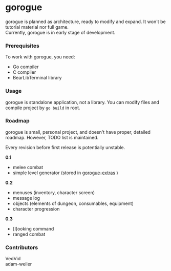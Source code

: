 # gorogue

gorogue is planned as architecture, ready to modify and expand. It won't be tutorial material nor full game.  
Currently, gorogue is in early stage of development.

### Prerequisites

To work with gorogue, you need:  
 - Go compiler  
 - C compiler  
 - BearLibTerminal library  

### Usage

gorogue is standalone application, not a library. You can modify files and compile project by `go build` in root.

### Roadmap

gorogue is small, personal project, and doesn't have proper, detailed roadmap. However, TODO list is maintained.

Every revision before first release is potentially unstable.

**0.1**  
- melee combat  
- simple level generator (stored in [gorogue-extras](https://github.com/VedVid/gorogue-extras) )

**0.2**  
- menuses (inventory, character screen)  
- message log  
- objects (elements of dungeon, consumables, equipment)  
- character progression

**0.3**  
- [l]ooking command  
- ranged combat  

### Contributors

VedVid  
adam-weiler
